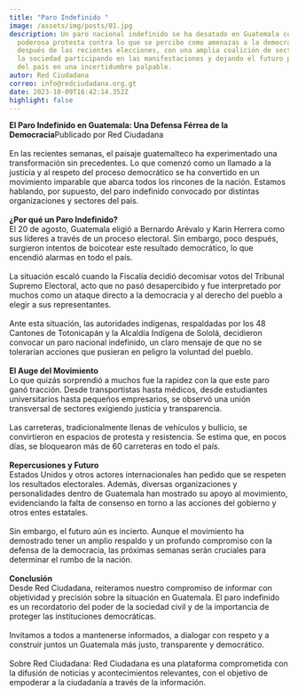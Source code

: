 ```yaml
---
title: "Paro Indefinido "
image: /assets/img/posts/01.jpg
description: Un paro nacional indefinido se ha desatado en Guatemala como una
  poderosa protesta contra lo que se percibe como amenazas a la democracia
  después de las recientes elecciones, con una amplia coalición de sectores de
  la sociedad participando en las manifestaciones y dejando el futuro político
  del país en una incertidumbre palpable.
autor: Red Ciudadana
correo: info@redciudadana.org.gt
date: 2023-10-09T16:42:14.352Z
highlight: false
---
```

<!--StartFragment-->

**El Paro Indefinido en Guatemala: Una Defensa Férrea de la Democracia**Publicado por Red Ciudadana\
\
En las recientes semanas, el paisaje guatemalteco ha experimentado una transformación sin precedentes. Lo que comenzó como un llamado a la justicia y al respeto del proceso democrático se ha convertido en un movimiento imparable que abarca todos los rincones de la nación. Estamos hablando, por supuesto, del paro indefinido convocado por distintas organizaciones y sectores del país.\
\
**¿Por qué un Paro Indefinido?**\
El 20 de agosto, Guatemala eligió a Bernardo Arévalo y Karin Herrera como sus líderes a través de un proceso electoral. Sin embargo, poco después, surgieron intentos de boicotear este resultado democrático, lo que encendió alarmas en todo el país.\
\
La situación escaló cuando la Fiscalía decidió decomisar votos del Tribunal Supremo Electoral, acto que no pasó desapercibido y fue interpretado por muchos como un ataque directo a la democracia y al derecho del pueblo a elegir a sus representantes.\
\
Ante esta situación, las autoridades indígenas, respaldadas por los 48 Cantones de Totonicapán y la Alcaldía Indígena de Sololá, decidieron convocar un paro nacional indefinido, un claro mensaje de que no se tolerarían acciones que pusieran en peligro la voluntad del pueblo.\
\
**El Auge del Movimiento**\
Lo que quizás sorprendió a muchos fue la rapidez con la que este paro ganó tracción. Desde transportistas hasta médicos, desde estudiantes universitarios hasta pequeños empresarios, se observó una unión transversal de sectores exigiendo justicia y transparencia.\
\
Las carreteras, tradicionalmente llenas de vehículos y bullicio, se convirtieron en espacios de protesta y resistencia. Se estima que, en pocos días, se bloquearon más de 60 carreteras en todo el país.\
\
**Repercusiones y Futuro**\
Estados Unidos y otros actores internacionales han pedido que se respeten los resultados electorales. Además, diversas organizaciones y personalidades dentro de Guatemala han mostrado su apoyo al movimiento, evidenciando la falta de consenso en torno a las acciones del gobierno y otros entes estatales.\
\
Sin embargo, el futuro aún es incierto. Aunque el movimiento ha demostrado tener un amplio respaldo y un profundo compromiso con la defensa de la democracia, las próximas semanas serán cruciales para determinar el rumbo de la nación.\
\
**Conclusión**\
Desde Red Ciudadana, reiteramos nuestro compromiso de informar con objetividad y precisión sobre la situación en Guatemala. El paro indefinido es un recordatorio del poder de la sociedad civil y de la importancia de proteger las instituciones democráticas.\
\
Invitamos a todos a mantenerse informados, a dialogar con respeto y a construir juntos un Guatemala más justo, transparente y democrático.\
\
Sobre Red Ciudadana: Red Ciudadana es una plataforma comprometida con la difusión de noticias y acontecimientos relevantes, con el objetivo de empoderar a la ciudadanía a través de la información.

<!--EndFragment-->